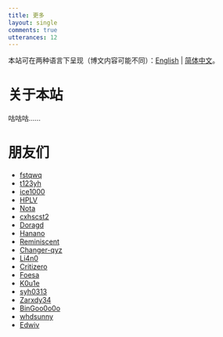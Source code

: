 ```yaml
---
title: 更多
layout: single
comments: true
utterances: 12
---
```


本站可在两种语言下呈现（博文内容可能不同）：[English](/) | [简体中文](/zh-hans)。

# 关于本站

咕咕咕……

# 朋友们

- [fstqwq](http://fstqwq.pw/)
- [t123yh](https://blog.t123yh.xyz:2/)
- [ice1000](https://ice1000.org/)
- [HPLV](https://hplv.github.io/)
- [Nota](https://nota.moe/)
- [cxhscst2](https://www.cnblogs.com/cxhscst2/)
- [Doragd](http://blog.doragd.cn/)
- [Hanano](https://hanano-yuuki.github.io/)
- [Reminiscent](https://www.cnblogs.com/HDUjackyan/)
- [Changer-qyz](https://www.cnblogs.com/changer-qyz/)
- [Li4n0](https://0n0.fun/)
- [Critizero](https://critizero.github.io/)
- [Foesa](http://fenguyu.github.io/)
- [K0u1e](https://blog.nowcoder.net/wcyctmd)
- [syh0313](https://blog.csdn.net/syh0313)
- [Zarxdy34](http://www.zarxdy34.top/)
- [BinGoo0o0o](https://blog.csdn.net/BinGoo0o0o/)
- [whdsunny](https://www.cnblogs.com/whdsunny/)
- [Edwiv](https://edwiv.com/)